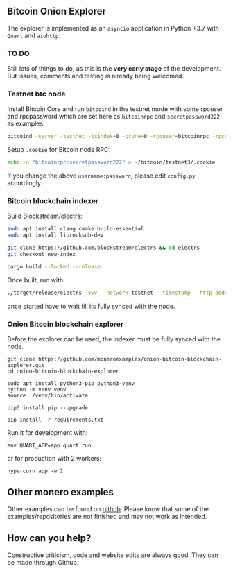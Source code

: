 ## Bitcoin Onion Explorer 

The explorer is implemented as an `asyncio` application 
in Python +3.7 with `Quart` and `aiohttp`.

### TO DO

Still lots of things to do, as this is the **very early stage** of the development. But 
issues, comments and testing is already being welcomed. 

### Testnet btc node

Install Bitcoin Core and run `bitcoind` in the testnet mode with some rpcuser and rpcpassword
which are set here as `bitcoinrpc` and `secretpassword222` as examples:

```bash
bitcoind -server -testnet -txindex=0 -prune=0 -rpcuser=bitcoinrpc -rpcpassword=secretpassword222
```

Setup `.cookie` for Bitcoin node RPC:

```bash
echo -n "bitcoinrpc:secretpassword222" > ~/bitcoin/testnet3/.cookie
```

If you change the above `username:password`, please edit `config.py` 
accordingly.

### Bitcoin blockchain indexer

Build [Blockstream/electrs](https://github.com/Blockstream/electrs):

```bash
sudo apt install clang cmake build-essential 
sudo apt install librocksdb-dev

git clone https://github.com/blockstream/electrs && cd electrs
git checkout new-index

cargo build --locked --release
```

Once built, run with:

```bash
./target/release/electrs -vvv --network testnet --timestamp --http-addr "127.0.0.1:3000"
```

once started have to wait till its fully synced with the node.

### Onion Bitcoin blockchain explorer

Before the explorer can be used, the indexer must be fully synced with
the node.

```
git clone https://github.com/moneroexamples/onion-bitcoin-blockchain-explorer.git
cd onion-bitcoin-blockchain-explorer

sudo apt install python3-pip python3-venv 
python -m venv venv
source ./venv/bin/activate

pip3 install pip --upgrade

pip install -r requirements.txt
```

Run it for development with:
```
env QUART_APP=app quart run
```
or for production with 2 workers:

```
hypercorn app -w 2
```

## Other monero examples

Other examples can be found on  [github](https://github.com/moneroexamples?tab=repositories).
Please know that some of the examples/repositories are not
finished and may not work as intended.

## How can you help?

Constructive criticism, code and website edits are always good. They can be made through Github.